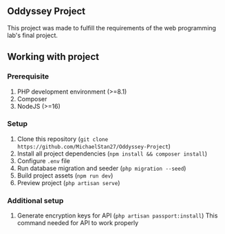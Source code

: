 ## Oddyssey Project

This project was made to fulfill the requirements of the web programming lab's final project.

## Working with project
### Prerequisite
1. PHP development environment (>=8.1)
2. Composer
3. NodeJS (>=16)

### Setup
1. Clone this repository (`git clone https://github.com/MichaelStan27/Oddyssey-Project`)
2. Install all project dependencies (`npm install && composer install`)
3. Configure `.env` file
4. Run database migration and seeder (`php migration --seed`)
5. Build project assets (`npm run dev`)
6. Preview project (`php artisan serve`)

### Additional setup
1. Generate encryption keys for API (`php artisan passport:install`)
   This command needed for API to work properly